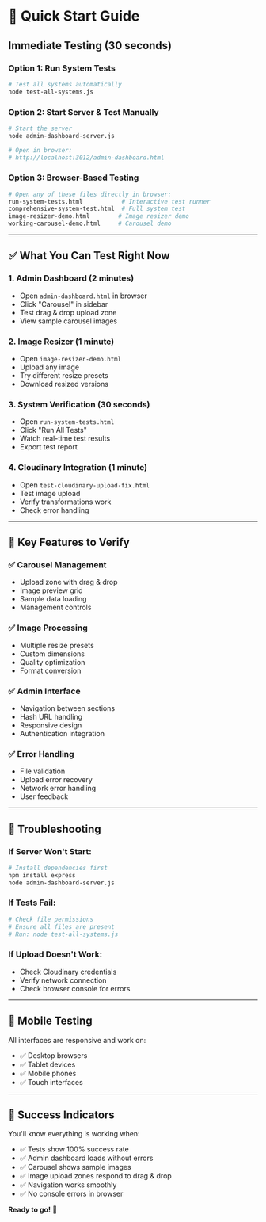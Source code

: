 # 🚀 Quick Start Guide

## Immediate Testing (30 seconds)

### Option 1: Run System Tests
```bash
# Test all systems automatically
node test-all-systems.js
```

### Option 2: Start Server & Test Manually
```bash
# Start the server
node admin-dashboard-server.js

# Open in browser:
# http://localhost:3012/admin-dashboard.html
```

### Option 3: Browser-Based Testing
```bash
# Open any of these files directly in browser:
run-system-tests.html           # Interactive test runner
comprehensive-system-test.html  # Full system test
image-resizer-demo.html        # Image resizer demo
working-carousel-demo.html     # Carousel demo
```

---

## ✅ What You Can Test Right Now

### 1. **Admin Dashboard** (2 minutes)
- Open `admin-dashboard.html` in browser
- Click "Carousel" in sidebar
- Test drag & drop upload zone
- View sample carousel images

### 2. **Image Resizer** (1 minute)  
- Open `image-resizer-demo.html`
- Upload any image
- Try different resize presets
- Download resized versions

### 3. **System Verification** (30 seconds)
- Open `run-system-tests.html`
- Click "Run All Tests"
- Watch real-time test results
- Export test report

### 4. **Cloudinary Integration** (1 minute)
- Open `test-cloudinary-upload-fix.html`
- Test image upload
- Verify transformations work
- Check error handling

---

## 🎯 Key Features to Verify

### ✅ Carousel Management
- Upload zone with drag & drop
- Image preview grid
- Sample data loading
- Management controls

### ✅ Image Processing
- Multiple resize presets
- Custom dimensions
- Quality optimization
- Format conversion

### ✅ Admin Interface
- Navigation between sections
- Hash URL handling
- Responsive design
- Authentication integration

### ✅ Error Handling
- File validation
- Upload error recovery
- Network error handling
- User feedback

---

## 🔧 Troubleshooting

### If Server Won't Start:
```bash
# Install dependencies first
npm install express
node admin-dashboard-server.js
```

### If Tests Fail:
```bash
# Check file permissions
# Ensure all files are present
# Run: node test-all-systems.js
```

### If Upload Doesn't Work:
- Check Cloudinary credentials
- Verify network connection
- Check browser console for errors

---

## 📱 Mobile Testing

All interfaces are responsive and work on:
- ✅ Desktop browsers
- ✅ Tablet devices  
- ✅ Mobile phones
- ✅ Touch interfaces

---

## 🎉 Success Indicators

You'll know everything is working when:
- ✅ Tests show 100% success rate
- ✅ Admin dashboard loads without errors
- ✅ Carousel shows sample images
- ✅ Image upload zones respond to drag & drop
- ✅ Navigation works smoothly
- ✅ No console errors in browser

**Ready to go!** 🚀
